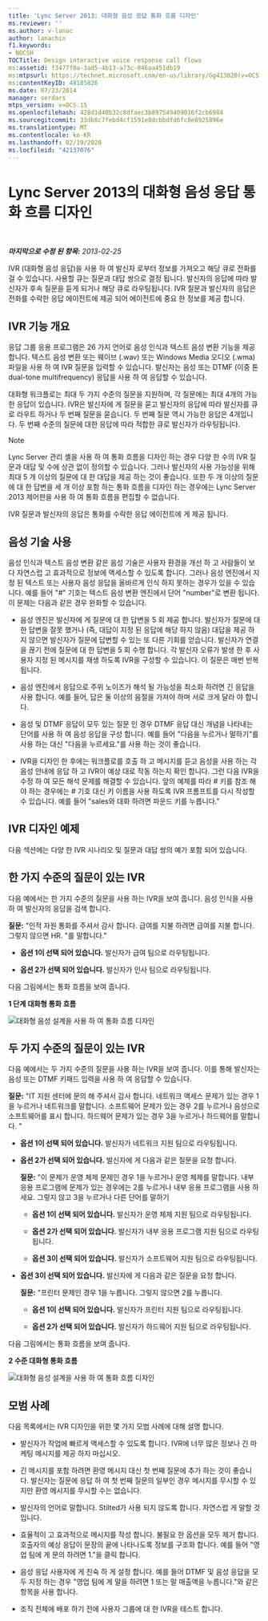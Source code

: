 ```yaml
---
title: 'Lync Server 2013: 대화형 음성 응답 통화 흐름 디자인'
ms.reviewer: ''
ms.author: v-lanac
author: lanachin
f1.keywords:
- NOCSH
TOCTitle: Design interactive voice response call flows
ms:assetid: f3477f0a-3ad5-4b13-a73c-046aa451db19
ms:mtpsurl: https://technet.microsoft.com/en-us/library/Gg413020(v=OCS.15)
ms:contentKeyID: 48185826
ms.date: 07/23/2014
manager: serdars
mtps_version: v=OCS.15
ms.openlocfilehash: 428d1d40b32c8dfaec3b897549409016f2cb6984
ms.sourcegitcommit: 33db8c7febd4cf1591e8dcbbdfd6fc8e8925896e
ms.translationtype: MT
ms.contentlocale: ko-KR
ms.lasthandoff: 02/19/2020
ms.locfileid: "42137076"
---
```

<div data-xmlns="http://www.w3.org/1999/xhtml">

<div class="topic" data-xmlns="http://www.w3.org/1999/xhtml" data-msxsl="urn:schemas-microsoft-com:xslt" data-cs="http://msdn.microsoft.com/">

<div data-asp="https://msdn2.microsoft.com/asp">

# <a name="design-interactive-voice-response-call-flows-in-lync-server-2013"></a>Lync Server 2013의 대화형 음성 응답 통화 흐름 디자인

</div>

<div id="mainSection">

<div id="mainBody">

<span> </span>

_**마지막으로 수정 된 항목:** 2013-02-25_

IVR (대화형 음성 응답)을 사용 하 여 발신자 로부터 정보를 가져오고 해당 큐로 전화를 걸 수 있습니다. 사용할 큐는 질문과 대답 쌍으로 결정 됩니다. 발신자의 응답에 따라 발신자가 후속 질문을 듣게 되거나 해당 큐로 라우팅됩니다. IVR 질문과 발신자의 응답은 전화를 수락한 응답 에이전트에 제공 되어 에이전트에 중요 한 정보를 제공 합니다.

<div>

## <a name="overview-of-ivr-features"></a>IVR 기능 개요

응답 그룹 응용 프로그램은 26 가지 언어로 음성 인식과 텍스트 음성 변환 기능을 제공 합니다. 텍스트 음성 변환 또는 웨이브 (.wav) 또는 Windows Media 오디오 (.wma) 파일을 사용 하 여 IVR 질문을 입력할 수 있습니다. 발신자는 음성 또는 DTMF (이중 톤 dual-tone multifrequency) 응답을 사용 하 여 응답할 수 있습니다.

대화형 워크플로는 최대 두 가지 수준의 질문을 지원하며, 각 질문에는 최대 4개의 가능한 응답이 있습니다. IVR은 발신자에 게 질문을 묻고 발신자의 응답에 따라 발신자를 큐로 라우트 하거나 두 번째 질문을 묻습니다. 두 번째 질문 역시 가능한 응답은 4개입니다. 두 번째 수준의 질문에 대한 응답에 따라 적합한 큐로 발신자가 라우팅됩니다.

<div>


> [!NOTE]  
> Lync Server 관리 셸을 사용 하 여 통화 흐름을 디자인 하는 경우 다양 한 수의 IVR 질문과 대답 및 수에 상관 없이 정의할 수 있습니다. 그러나 발신자의 사용 가능성을 위해 최대 5 개 이상의 질문에 대 한 대답을 제공 하는 것이 좋습니다. 또한 두 개 이상의 질문에 대 한 답변을 세 개 이상 포함 하는 통화 흐름을 디자인 하는 경우에는 Lync Server 2013 제어판을 사용 하 여 통화 흐름을 편집할 수 없습니다.



</div>

IVR 질문과 발신자의 응답은 통화를 수락한 응답 에이전트에 게 제공 됩니다.

</div>

<div>

## <a name="working-with-speech-technologies"></a>음성 기술 사용

음성 인식과 텍스트 음성 변환 같은 음성 기술은 사용자 환경을 개선 하 고 사람들이 보다 자연스럽 고 효과적으로 정보에 액세스할 수 있도록 합니다. 그러나 음성 엔진에서 지정 된 텍스트 또는 사용자 음성 응답을 올바르게 인식 하지 못하는 경우가 있을 수 있습니다. 예를 들어 "\#" 기호는 텍스트 음성 변환 엔진에서 단어 "number"로 변환 됩니다. 이 문제는 다음과 같은 경우 완화할 수 있습니다.

  - 음성 엔진은 발신자에 게 질문에 대 한 답변을 5 회 제공 합니다. 발신자가 질문에 대 한 답변을 잘못 했거나 (즉, 대답이 지정 된 응답에 해당 하지 않음) 대답을 제공 하지 않으면 발신자가 질문에 답변할 수 있는 또 다른 기회를 얻습니다. 발신자가 연결을 끊기 전에 질문에 대 한 답변을 5 회 수행 합니다. 각 발신자 오류가 발생 한 후 사용자 지정 된 메시지를 재생 하도록 IVR을 구성할 수 있습니다. 이 질문은 매번 반복 됩니다.

  - 음성 엔진에서 응답으로 주위 노이즈가 해석 될 가능성을 최소화 하려면 긴 응답을 사용 합니다. 예를 들어, 답은 둘 이상의 음절을 가져야 하며 서로 크게 달라 야 합니다.

  - 음성 및 DTMF 응답이 모두 있는 질문 인 경우 DTMF 응답 대신 개념을 나타내는 단어를 사용 하 여 음성 응답을 구성 합니다. 예를 들어 "다음을 누르거나 말하기"를 사용 하는 대신 "다음을 누르세요."를 사용 하는 것이 좋습니다.

  - IVR을 디자인 한 후에는 워크플로를 호출 하 고 메시지를 듣고 음성을 사용 하는 각 음성 안내에 응답 하 고 IVR이 예상 대로 작동 하는지 확인 합니다. 그런 다음 IVR을 수정 하 여 모든 해석 문제를 해결할 수 있습니다. 앞의 예제를 따라 \# 키를 참조 해야 하는 경우에는 \# 기호 대신 키 이름을 사용 하도록 IVR 프롬프트를 다시 작성할 수 있습니다. 예를 들어 "sales와 대화 하려면 파운드 키를 누릅니다."

</div>

<div>

## <a name="ivr-design-examples"></a>IVR 디자인 예제

다음 섹션에는 다양 한 IVR 시나리오 및 질문과 대답 쌍의 예가 포함 되어 있습니다.

<div>

## <a name="ivr-with-one-level-of-questions"></a>한 가지 수준의 질문이 있는 IVR

다음 예에서는 한 가지 수준의 질문을 사용 하는 IVR을 보여 줍니다. 음성 인식을 사용 하 여 발신자의 응답을 검색 합니다.

**질문:** "인적 자원 통화를 주셔서 감사 합니다. 급여를 지불 하려면 급여를 지불 합니다. 그렇지 않으면 HR. "를 말합니다."

  - **옵션 1이 선택 되어 있습니다.** 발신자가 급여 팀으로 라우팅됩니다.

  - **옵션 2가 선택 되어 있습니다.** 발신자가 인사 팀으로 라우팅됩니다.

다음 그림에서는 통화 흐름을 보여 줍니다.

**1 단계 대화형 통화 흐름**

![대화형 음성 설계을 사용 하 여 통화 흐름 디자인](images/Gg413020.4820a9f7-b5b0-4831-b972-baae0c015ec1(OCS.15).jpg "대화형 음성 설계을 사용 하 여 통화 흐름 디자인")

</div>

<div>

## <a name="ivr-with-two-levels-of-questions"></a>두 가지 수준의 질문이 있는 IVR

다음 예에서는 두 가지 수준의 질문을 사용 하는 IVR을 보여 줍니다. 이를 통해 발신자는 음성 또는 DTMF 키패드 입력을 사용 하 여 응답할 수 있습니다.

**질문:** "IT 지원 센터에 문의 해 주셔서 감사 합니다. 네트워크 액세스 문제가 있는 경우 1을 누르거나 네트워크를 말합니다. 소프트웨어 문제가 있는 경우 2를 누르거나 음성으로 소프트웨어를 표시 합니다. 하드웨어 문제가 있는 경우 3을 누르거나 하드웨어를 말합니다. "

  - **옵션 1이 선택 되어 있습니다.** 발신자가 네트워크 지원 팀으로 라우팅됩니다.

  - **옵션 2가 선택 되어 있습니다.** 발신자에 게 다음과 같은 질문을 요청 합니다.
    
    **질문:** "이 문제가 운영 체제 문제인 경우 1을 누르거나 운영 체제를 말합니다. 내부 응용 프로그램에 문제가 있는 경우에는 2를 누르거나 내부 응용 프로그램을 사용 하세요. 그렇지 않고 3을 누르거나 다른 단어를 말하기
    
      - **옵션 1이 선택 되어 있습니다.** 발신자가 운영 체제 지원 팀으로 라우팅됩니다.
    
      - **옵션 2가 선택 되어 있습니다.** 발신자가 내부 응용 프로그램 지원 팀으로 라우팅됩니다.
    
      - **옵션 3이 선택 되어 있습니다.** 발신자가 소프트웨어 지원 팀으로 라우팅됩니다.

  - **옵션 3이 선택 되어 있습니다.** 발신자에 게 다음과 같은 질문을 요청 합니다.
    
    **질문:** "프린터 문제인 경우 1을 누릅니다. 그렇지 않으면 2를 누릅니다.
    
      - **옵션 1이 선택 되어 있습니다.** 발신자가 프린터 지원 팀으로 라우팅됩니다.
    
      - **옵션 2가 선택 되어 있습니다.** 발신자가 하드웨어 지원 팀으로 라우팅됩니다.

다음 그림에서는 통화 흐름을 보여 줍니다.

**2 수준 대화형 통화 흐름**

![대화형 음성 설계을 사용 하 여 통화 흐름 디자인](images/Gg413020.a5b62083-312d-4419-898b-d1a225a5379f(OCS.15).jpg "대화형 음성 설계을 사용 하 여 통화 흐름 디자인")

</div>

</div>

<div>

## <a name="best-practices"></a>모범 사례

다음 목록에서는 IVR 디자인을 위한 몇 가지 모범 사례에 대해 설명 합니다.

  - 발신자가 작업에 빠르게 액세스할 수 있도록 합니다. IVR에 너무 많은 정보나 긴 마케팅 메시지를 제공 하지 마십시오.

  - 긴 메시지를 포함 하려면 환영 메시지 대신 첫 번째 질문에 추가 하는 것이 좋습니다. 발신자는 질문에 응답 하 여 첫 번째 질문의 일부인 경우 메시지를 무시할 수 있지만 환영 메시지를 무시할 수는 없습니다.

  - 발신자의 언어로 말합니다. Stilted가 사용 되지 않도록 합니다. 자연스럽 게 말할 것입니다.

  - 효율적이 고 효과적으로 메시지를 작성 합니다. 불필요 한 옵션을 모두 제거 합니다. 호출자의 예상 응답이 문장의 끝에 나타나도록 정보를 구조화 합니다. 예를 들어 "영업 팀에 게 문의 하려면 1."을 클릭 합니다.

  - 음성 응답 사용자에 게 친숙 하 게 설정 합니다. 예를 들어 DTMF 및 음성 응답을 모두 지정 하는 경우 "영업 팀에 게 말을 하려면 1 또는 말 매출액을 누릅니다."와 같은 항목을 사용 합니다.

  - 조직 전체에 배포 하기 전에 사용자 그룹에 대 한 IVR을 테스트 합니다.

</div>

</div>

<span> </span>

</div>

</div>

</div>


